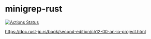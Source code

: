 # minigrep-rust

[![Actions Status](https://github.com/YutaGoto/minigrep-rust/workflows/Rust/badge.svg)](https://github.com/YutaGoto/minigrep-rust/actions)

https://doc.rust-jp.rs/book/second-edition/ch12-00-an-io-project.html
